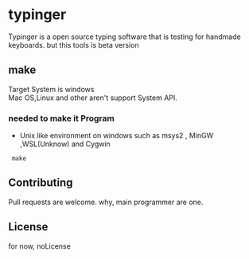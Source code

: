 # typinger
   Typinger is a open source typing software that is testing for handmade keyboards. but this tools is beta version
## make 
Target System is windows<br>
Mac OS,Linux and other aren't support System API.<br>
### needed to make it Program
- Unix like environment on windows such as msys2 , MinGW ,WSL(Unknow) and Cygwin

```
 make
```
## Contributing
  Pull requests are welcome. why, main programmer are one.
## License
for now, noLicense

